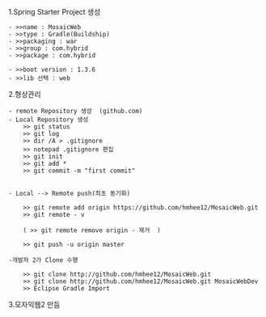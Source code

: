 1.Spring Starter Project 생성
	
	- >>name : MosaicWeb
	- >>type : Gradle(Buildship)
	- >>packaging : war 
	- >>group : com.hybrid
	- >>package : com.hybrid
	
	- >>boot version : 1.3.6
	- >>lib 선택 : web

2.형상관리 	
	
	- remote Repository 생성  (github.com) 
	- Local Repository 생성
		>> git status
		>> git log
		>> dir /A > .gitignore 
		>> notepad .gitignore 편집 
		>> git init
		>> git add * 
		>> git commit -m "first commit"
		
		
	- Local --> Remote push(최초 동기화)

		>> git remote add origin https://github.com/hmhee12/MosaicWeb.git	
		>> git remote - v 	

		( >> git remote remove origin - 제거  )
	
		>> git push -u origin master	
		
	-개발자 2가 Clone 수행
	
		>> git clone http://github.com/hmhee12/MosaicWeb.git
		>> git clone http://github.com/hmhee12/MosaicWeb.git MosaicWebDev
		>> Eclipse Gradle Import
		
		
3.모자익웹2 만듬 
	